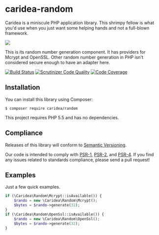 # caridea-random
Caridea is a miniscule PHP application library. This shrimpy fellow is what you'd use when you just want some helping hands and not a full-blown framework.

![](http://libreworks.com/caridea-100.png)

This is its random number generation component. It has providers for Mcrypt and OpenSSL. Other random number generation in PHP isn't considered secure enough to have an adapter here.

[![Build Status](https://travis-ci.org/libreworks/caridea-random.svg)](https://travis-ci.org/libreworks/caridea-random)
[![Scrutinizer Code Quality](https://scrutinizer-ci.com/g/libreworks/caridea-random/badges/quality-score.png?b=master)](https://scrutinizer-ci.com/g/libreworks/caridea-random/?branch=master)
[![Code Coverage](https://scrutinizer-ci.com/g/libreworks/caridea-random/badges/coverage.png?b=master)](https://scrutinizer-ci.com/g/libreworks/caridea-random/?branch=master)

## Installation

You can install this library using Composer:

```console
$ composer require caridea/random
```

This project requires PHP 5.5 and has no dependencies.

## Compliance

Releases of this library will conform to [Semantic Versioning](http://semver.org).

Our code is intended to comply with [PSR-1](http://www.php-fig.org/psr/psr-1/), [PSR-2](http://www.php-fig.org/psr/psr-2/), and [PSR-4](http://www.php-fig.org/psr/psr-4/). If you find any issues related to standards compliance, please send a pull request!

## Examples

Just a few quick examples.

```php
if (\Caridea\Random\Mcrypt::isAvailable()) {
    $rando = new \Caridea\Random\Mcrypt();
    $bytes = $rando->generate(32);
}
if (\Caridea\Random\OpenSsl::isAvailable()) {
    $rando = new \Caridea\Random\OpenSsl();
    $bytes = $rando->generate(32);
}
```
